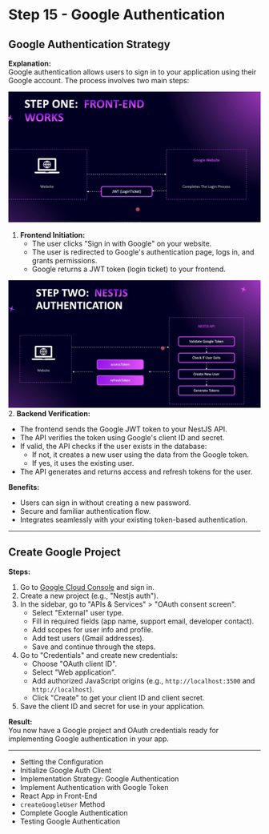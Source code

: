 # Step 15 - Google Authentication

## Google Authentication Strategy
**Explanation:**  
Google authentication allows users to sign in to your application using their Google account. The process involves two main steps:

![front-end-work](./images/front-end-work.png)
1. **Frontend Initiation:**  
   - The user clicks "Sign in with Google" on your website.
   - The user is redirected to Google's authentication page, logs in, and grants permissions.
   - Google returns a JWT token (login ticket) to your frontend.

![authentication](./images/authentication.png)
2. **Backend Verification:**  
   - The frontend sends the Google JWT token to your NestJS API.
   - The API verifies the token using Google's client ID and secret.
   - If valid, the API checks if the user exists in the database:
     - If not, it creates a new user using the data from the Google token.
     - If yes, it uses the existing user.
   - The API generates and returns access and refresh tokens for the user.

**Benefits:**  
- Users can sign in without creating a new password.
- Secure and familiar authentication flow.
- Integrates seamlessly with your existing token-based authentication.

---

## Create Google Project

**Steps:**
1. Go to [Google Cloud Console](https://console.cloud.google.com) and sign in.
2. Create a new project (e.g., "Nestjs auth").
3. In the sidebar, go to "APIs & Services" > "OAuth consent screen".
   - Select "External" user type.
   - Fill in required fields (app name, support email, developer contact).
   - Add scopes for user info and profile.
   - Add test users (Gmail addresses).
   - Save and continue through the steps.
4. Go to "Credentials" and create new credentials:
   - Choose "OAuth client ID".
   - Select "Web application".
   - Add authorized JavaScript origins (e.g., `http://localhost:3500` and `http://localhost`).
   - Click "Create" to get your client ID and client secret.
5. Save the client ID and secret for use in your application.

**Result:**  
You now have a Google project and OAuth credentials ready for implementing Google authentication in your app.

---

- Setting the Configuration
- Initialize Google Auth Client
- Implementation Strategy: Google Authentication
- Implement Authentication with Google Token
- React App in Front-End
- `createGoogleUser` Method
- Complete Google Authentication
- Testing Google Authentication